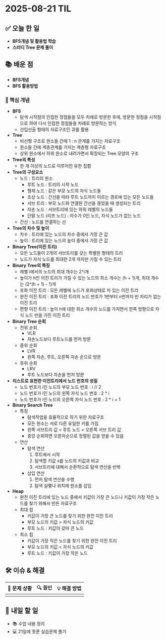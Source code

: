 ﻿# 2025-08-21 TIL

## ✅ 오늘 한 일
- **BFS개념 및 활용법 학습**
- **스터디 Tree 문제 풀이**
## 📚 배운 점
- **BFS개념**
- **BFS 활용방법**

### 📌 핵심 개념
- **BFS**
  - 탐색 시작점의 인접한 정점들을 모두 차례로 방문한 후에, 방문한 정점을 시작점으로 하여 다시 인접한 정점들을 차례로 방문하는 방식
  - 선입선출 형태의 자료구조인 큐를 활용
- **Tree**
  - 비선형 구조로 원소들 간에 1 : n 관계를 가지는 자료구조
  - 원소들 간에 계층관계를 가지는 계층형 자료구조
  - 상위 원소에서 하위 원소로 내려가면서 확장되는 Tree 모양의 구조
- **Tree의 특성**
  - 한 개 이상의 노드로 이루어진 유한 집합
- **Tree의 구성요소**
  - 노드 : 트리의 원소
    - 루트 노드 : 트리의 시작 노드
    - 형제 노드 : 같은 부모 노드의 자식 노드들
    - 조상 노드 : 간선을 따라 루트 노드까지 이르는 경로에 있는 모든 노드들
    - 서브 트리 : 부모 노드와 연결된 간선을 끊었을 때 생성되는 트리
    - 자손 노드 : 서브트리에 있는 하위 레벨의 노드들
    - 단말 노드 (리프 노드) : 차수가 0인 노드, 자식 노드가 없는 노드
  - 간선 : 노드를 연결하는 선
- **Tree의 차수 및 높이**
  - 차수 : 트리에 있는 노드의 차수 중에서 가장 큰 값
  - 높이 : 트리에 있는 노드의 높이 중에서 가장 큰 값
- **Binary Tree(이진 트리)**
  - 모든 노드들이 2개의 서브트리를 갖는 특별한 형태의 트리
  - 노드가 자식 노드를 최대한 2개 까지만 가질 수 있는 트리
- **Binary Tree의 특징**
  - 레벨 i에서의 노드의 최대 개수는 2^i개
  - 높이가 h인 이진 트리가 가질 수 있는 노드의 최소 개수는 (h + 1)개, 최대 개수는 (2^(h + 1) - 1)개
  - 포화 이진 트리 : 모든 레벨에 노드가 포화상태로 차 있는 이진 트리
  - 완전 이진 트리 : 포화 이진 트리의 노드 번호가 1번부터 n번까지 빈 자리가 없는 이진 트리
  - 편향 이진 트리 : 높이 h에 대한 최소 개수의 노드를 가지면서 한쪽 방향으로 자식 노드 만을 가진 이진 트리
- **Binary Tree 순회**
  - 전위 순회
    - VLR
    - 자손노드보다 루트노드를 먼저 방문
  - 중위 순회
    - LVR
    - 왼쪽 자손, 루트, 오른쪽 자손 순으로 방문
  - 후위 순회
    - LRV
    - 루트 노드보다 자손을 먼저 방문
- **리스트로 표현한 이진트리에서 노드 번호의 성질**
  - 노드 번호가 i인 노드의 부모 노드 번호 : i // 2
  - 노드 번호가 i인 노드의 왼쪽 자식 노드 번호 : 2 * i
  - 노드 번호가 i인 노드의 오른쪽 자식 노드 번호 : 2 * i + 1
- **Binary Search Tree**
  - 특징
    - 탐색작업을 효율적으로 하기 위한 자료구조
    - 모든 원소는 서로 다른 유일한 키를 가짐
    - 왼쪽 서브트리 값 < 루트 노드 < 오른쪽 서브 트리 값
    - 중앙 순회하면 오른차순으로 정렬된 값을 얻을 수 있음
  - 연산
    - 탐색 연산
      1. 루트에서 시작
      2. 탐색할 키값 x를 노드의 키값과 비교
      3. 서브트리에 대해서 순환적으로 탐색 연산을 반복
    - 삽입 연산
      1. 먼저 탐색 연산을 수행
      2. 탐색 실퍃나 위치에 원소를 삽입
- **Heap**
  - 완전 이진 트리에 있는 노드 중에서 키값이 가장 큰 노드나 키값이 가장 작은 노드를 찾기 위해서 만든 자료구조
  - 최대 힙
    - 키값이 가장 큰 노드를 찾기 위한 완전 이진 트리
    - 부모 노드의 키값 > 자식 노드의 키값
    - 루트 노드 : 키값이 갖아 큰 노드
  - 최소 힙
    - 키값이 가장 작은 노드를 찾기 위한 완전 이진 트리
    - 부모 노드의 키값 < 자식 노드의 키값
    - 루트 노드 : 키값이 가장 작은 노드


## 🛠️ 이슈 & 해결
| 🐞 문제 상황 | 🔍 원인 | 💡 해결 방법 |
|--------------|--------|--------------|
|  |  |  |

## 🎯 내일 할 일
- 📚 수업 내용 정리
- 💻 21일에 못푼 실습문제 풀기
